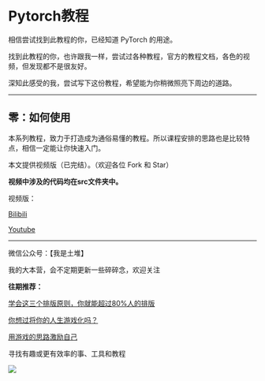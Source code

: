 # Pytorch教程

相信尝试找到此教程的你，已经知道 PyTorch 的用途。

找到此教程的你，也许跟我一样，尝试过各种教程，官方的教程文档，各色的视频，但发现都不是很友好。

深知此感受的我，尝试写下这份教程，希望能为你稍微照亮下周边的道路。

---

## 零：如何使用

本系列教程，致力于打造成为通俗易懂的教程。所以课程安排的思路也是比较特点，相信一定能让你快速入门。

本文提供视频版（已完结）。（欢迎各位 Fork 和 Star）

**视频中涉及的代码均在src文件夹中。**


视频版：

[Bilibili](https://www.bilibili.com/video/av74281036/ )

[Youtube](https://www.youtube.com/playlist?list=PLgAyVnrNJ96CqYdjZ8v9YjQvCBcK5PZ-V )

---


微信公众号：【我是土堆】

我的大本营，会不定期更新一些碎碎念，欢迎关注

**往期推荐：**

[学会这三个排版原则，你就能超过80%人的排版](http://mp.weixin.qq.com/s?__biz=MzIxNDEwMzg3Mw==&mid=501968870&idx=1&sn=400094c6e5709a14fddcd2deba09d866&chksm=0fb36dc838c4e4dea98f3cde1ff717bea67e4e1ebda40b064cd33e9ef259fa19eba45117e1e4#rd)

[你想过将你的人生游戏化吗？](http://mp.weixin.qq.com/s?__biz=MzIxNDEwMzg3Mw==&mid=501968679&idx=1&sn=e90c796b3bfb7d901be333cd86199e56&chksm=0fb36d0938c4e41fbac4a459907029cc1d4855fba1a172af93d2f185b7dab9bf30c51ac72d41#rd)

[用游戏的思路激励自己](http://mp.weixin.qq.com/s?__biz=MzIxNDEwMzg3Mw==&mid=501968703&idx=1&sn=c1fa79d8b13ab7fae11ea0d72b80e4d3&chksm=0fb36d1138c4e407a625fea5211f50083dbdfa5dde2eb1d179e18c8de0c36e3f3eaab35377f2#rd)

寻找有趣或更有效率的事、工具和教程

![](https://ae01.alicdn.com/kf/H20c6f97f5b1540cabe93eb3d55f17bcdw.jpg)



